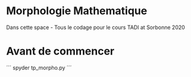 # Morphologie Mathematique

Dans cette space - Tous le codage pour le cours TADI at Sorbonne 2020

# Avant de commencer

´´´
spyder tp_morpho.py
´´´
